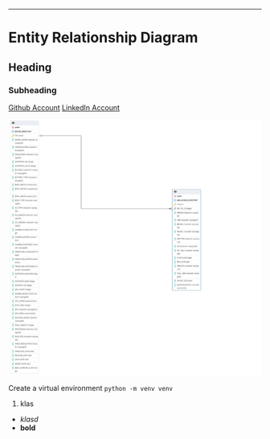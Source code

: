 

---


# Entity Relationship Diagram
## Heading
### Subheading

[Github Account](https://github.com/Aleqyan666)
[LinkedIn Account](https://www.linkedin.com/in/hayk-alekyan-900797204/)

![Entity Relationship Diagram](images/erd_picture.png) 

Create a virtual environment
`python -m venv venv` 

1. klas

- *klasd*
- **bold**